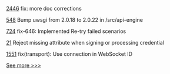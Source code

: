 
[2446](https://github.com/hyperledger/aries-cloudagent-python/pull/2446) fix: more doc corrections

[548](https://github.com/hyperledger/cello/pull/548) Bump uwsgi from 2.0.18 to 2.0.22 in /src/api-engine

[724](https://github.com/hyperledger/aries-agent-test-harness/pull/724) fix-646: Implemented Re-try failed scenarios

[21](https://github.com/hyperledger/anoncreds-clsignatures-rs/pull/21) Reject missing attribute when signing or processing credential

[1551](https://github.com/hyperledger/aries-framework-javascript/pull/1551) fix(transport): Use connection in WebSocket ID


[See more >>>](https://start-here.hyperledger.org/pull-requests)

